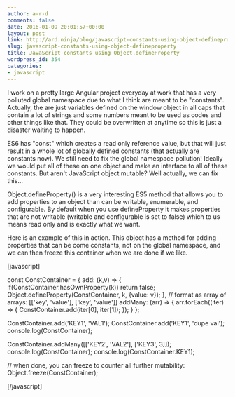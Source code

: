 ```yaml
---
author: a-r-d
comments: false
date: 2016-01-09 20:01:57+00:00
layout: post
link: http://ard.ninja/blog/javascript-constants-using-object-defineproperty/
slug: javascript-constants-using-object-defineproperty
title: JavaScript constants using Object.defineProperty
wordpress_id: 354
categories:
- javascript
---
```


I work on a pretty large Angular project everyday at work that has a very polluted global namespace due to what I think are meant to be "constants". Actually, the are just variables defined on the window object in all caps that contain a lot of strings and some numbers meant to be used as codes and other things like that. They could be overwritten at anytime so this is just a disaster waiting to happen. 

ES6 has "const" which creates a read only reference value, but that will just result in a whole lot of globally defined constants (that actually are constants now). We still need to fix the global namespace pollution! Ideally we would put all of these on one object and make an interface to all of these constants. But aren't JavaScript object mutable? Well actually, we can fix this...

Object.defineProperty() is a very interesting ES5 method that allows you to add properties to an object than can be writable, enumerable, and configurable. By default when you use defineProperty it makes properties that are not writable (writable and configurable is set to false) which to us means read only and is exactly what we want. 

Here is an example of this in action. This object has a method for adding properties that can be come constants, not on the global namespace, and we can then freeze this container when we are done if we like.

[javascript]

const ConstContainer = {
    add: (k,v) => {
        if(ConstContainer.hasOwnProperty(k)) return false;
        Object.defineProperty(ConstContainer, k, {value: v});
    },
    // format as array of arrays: [['key', 'value'], ['key', 'value']]
    addMany: (arr) => {
        arr.forEach((iter) => {
            ConstContainer.add(iter[0], iter[1]);
        });
    }
};

ConstContainer.add('KEY1', 'VAL1');
ConstContainer.add('KEY1', 'dupe val');
console.log(ConstContainer);

ConstContainer.addMany([['KEY2', 'VAL2'], ['KEY3', 3]]);
console.log(ConstContainer);
console.log(ConstContainer.KEY1);

// when done, you can freeze to counter all further mutability:
Object.freeze(ConstContainer);

[/javascript]
